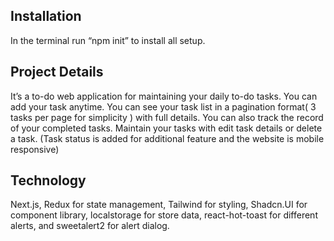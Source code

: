 ## Installation
In the terminal run “npm init” to install all setup.
## Project Details
It’s a to-do web application for maintaining your daily to-do tasks. You can add your task anytime. You can see your task list in a pagination format( 3 tasks per page for simplicity ) with full details. You can also track the record of your completed tasks. Maintain your tasks with edit task details or delete a task.
(Task status is added for additional feature and the website is mobile responsive) 

## Technology
Next.js, Redux for state management, Tailwind for styling, Shadcn.UI for component library, localstorage for store data, react-hot-toast for different alerts, and sweetalert2 for alert dialog.
